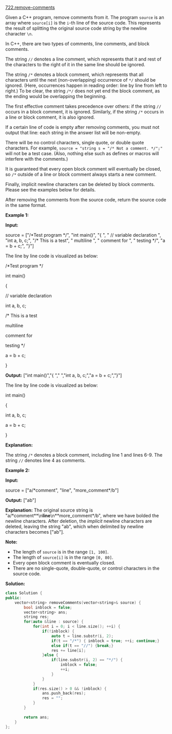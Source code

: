 [722.remove-comments](https://leetcode.com/problems/remove-comments/)  

Given a C++ program, remove comments from it. The program `source` is an array where `source[i]` is the `i`\-th line of the source code. This represents the result of splitting the original source code string by the newline character `\n`.

In C++, there are two types of comments, line comments, and block comments.

The string `//` denotes a line comment, which represents that it and rest of the characters to the right of it in the same line should be ignored.

The string `/*` denotes a block comment, which represents that all characters until the next (non-overlapping) occurrence of `*/` should be ignored. (Here, occurrences happen in reading order: line by line from left to right.) To be clear, the string `/*/` does not yet end the block comment, as the ending would be overlapping the beginning.

The first effective comment takes precedence over others: if the string `//` occurs in a block comment, it is ignored. Similarly, if the string `/*` occurs in a line or block comment, it is also ignored.

If a certain line of code is empty after removing comments, you must not output that line: each string in the answer list will be non-empty.

There will be no control characters, single quote, or double quote characters. For example, `source = "string s = "/* Not a comment. */";"` will not be a test case. (Also, nothing else such as defines or macros will interfere with the comments.)

It is guaranteed that every open block comment will eventually be closed, so `/*` outside of a line or block comment always starts a new comment.

Finally, implicit newline characters can be deleted by block comments. Please see the examples below for details.

After removing the comments from the source code, return the source code in the same format.

**Example 1:**  

  
**Input:** 
  
source = \["/\*Test program \*/", "int main()", "{ ", "  // variable declaration ", "int a, b, c;", "/\* This is a test", "   multiline  ", "   comment for ", "   testing \*/", "a = b + c;", "}"\]
  

  
The line by line code is visualized as below:
  
/\*Test program \*/
  
int main()
  
{ 
  
  // variable declaration 
  
int a, b, c;
  
/\* This is a test
  
   multiline  
  
   comment for 
  
   testing \*/
  
a = b + c;
  
}
  

  
**Output:** \["int main()","{ ","  ","int a, b, c;","a = b + c;","}"\]
  

  
The line by line code is visualized as below:
  
int main()
  
{ 
  
  
  
int a, b, c;
  
a = b + c;
  
}
  

  
**Explanation:** 
  
The string `/*` denotes a block comment, including line 1 and lines 6-9. The string `//` denotes line 4 as comments.
  

**Example 2:**  

  
**Input:** 
  
source = \["a/\*comment", "line", "more\_comment\*/b"\]
  
**Output:** \["ab"\]
  
**Explanation:** The original source string is "a/\*comment**\\n**line**\\n**more\_comment\*/b", where we have bolded the newline characters.  After deletion, the _implicit_ newline characters are deleted, leaving the string "ab", which when delimited by newline characters becomes \["ab"\].
  

**Note:**

*   The length of `source` is in the range `[1, 100]`.
*   The length of `source[i]` is in the range `[0, 80]`.
*   Every open block comment is eventually closed.
*   There are no single-quote, double-quote, or control characters in the source code.  



**Solution:**  

```cpp
class Solution {
public:
    vector<string> removeComments(vector<string>& source) {
        bool inblock = false;
        vector<string> ans;
        string res;
        for(auto &line : source) {
            for(int i = 0; i < line.size(); ++i) {
                if(!inblock) {
                    auto t = line.substr(i, 2);
                    if(t == "/*") { inblock = true; ++i; continue;}
                    else if(t == "//") {break;}
                    res += line[i];
                }else {
                    if(line.substr(i, 2) == "*/") {
                        inblock = false;
                        ++i;
                    }
                }
            }
            if(res.size() > 0 && !inblock) {
                ans.push_back(res);
                res = "";
            }
        }
        
        return ans;
    }
};
```
      